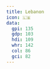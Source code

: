 ```yaml
---
title: Lebanon
icon: 🇱🇧
data:
  gpi: 135
  gdp: 103
  hdi: 109
  whr: 142
  col: 86
  gci: 82
---
```

